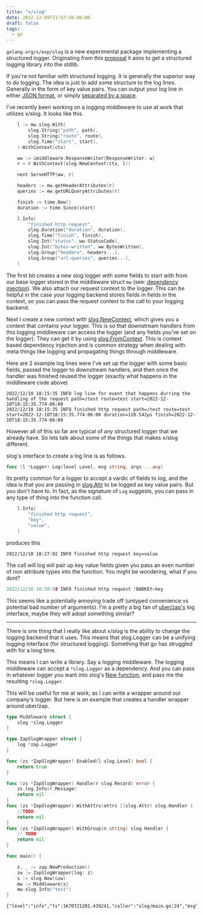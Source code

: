 ```yaml
---
title: "x/slog"
date: 2022-12-09T21:57:50-06:00
draft: false
tags: 
  - go
---
```


`golang.org/x/exp/slog` is a new experimental package implementing a structured logger. Originating from this [proposal](https://go.googlesource.com/proposal/+/master/design/56345-structured-logging.md) it aims to get a structured logging library into the stdlib. 

If you're not familiar with structured logging. It is generally the superior way to do logging. The idea is just to add some structure to the log lines. Generally in the form of key value pairs. 
You can output your log line in either [JSON format](https://pkg.go.dev/golang.org/x/exp/slog#JSONHandler), or simply [separated by a space](https://pkg.go.dev/golang.org/x/exp/slog#TextHandler).


I've recently been working on a logging middleware to use at work that utilizes x/slog. It looks like this.

```go
	l := mw.slog.With(
		slog.String("path", path),
		slog.String("route", route),
		slog.Time("start", start),
	).WithContext(ctx)

	ww := &middleware.ResponseWriter{ResponseWriter: w}
	r = r.WithContext(slog.NewContext(ctx, l))

	next.ServeHTTP(ww, r)

	headers := mw.getHeaderAttributes(r)
	queries := mw.getURLQueryAttributes(r)

	finish := time.Now()
	duration := time.Since(start)

	l.Info(
		"finished http request",
		slog.Duration("duration", duration),
		slog.Time("finish", finish),
		slog.Int("status", ww.StatusCode),
		slog.Int("bytes-written", ww.BytesWritten),
		slog.Group("headers", headers...),
		slog.Group("url-queries", queries...),
	)
```

The first bit creates a new slog logger with some fields to start with from our base logger stored in the middleware struct `mw` (see: [dependency injection](https://blog.smantic.dev/posts/dependency-injection/)). We also attach our request context to the logger. This can be helpful in the case your logging backend stores fields in fields in the context, so you can pass the request context to the call to your logging backend.  

Next I create a new context with [slog.NewContext](https://pkg.go.dev/golang.org/x/exp/slog#NewContext), which gives you a context that contains your logger. 
This is so that downstream handlers from this logging middleware can access the logger (and any fields you've set on the logger). They can get it by using [slog.FromContext](https://pkg.go.dev/golang.org/x/exp/slog#NewContext). This is context based dependency injection and is common strategy when dealing with meta things like logging and propagating things through middleware.  

Here are 2 example log lines were I've set up the logger with some basic fields, passed the logger to downstream handlers, and then once the handler was finished reused the logger (exactly what happens in the middleware code above) 
```
2022/12/10 18:15:35 INFO log line for event that happens durring the handling of the request path=/test route=test start=2022-12-10T18:15:35.774-06:00
2022/12/10 18:15:35 INFO finished http request path=/test route=test start=2022-12-10T18:15:35.774-06:00 duration=120.542µs finish=2022-12-10T18:15:35.774-06:00
```

However all of this so far are typical of any structured logger that we already have. 
So lets talk about some of the things that makes x/slog different.

slog's interface to create a log line is as follows. 
```go 
func (l *Logger) Log(level Level, msg string, args ...any)
```

Its pretty common for a logger to accept a vardic of fields to log, and the idea is that you are passing in [slog.Attr](https://pkg.go.dev/golang.org/x/exp/slog#Attr) 
to be logged as key value pairs. But you don't have to. In fact, as the signature of `Log` suggests, you can pass in any type of thing into the function call. 
```go
	l.Info(
		"finished http request",
		"key",
		"value",
	)
```
produces this 
```
2022/12/10 18:27:02 INFO finished http request key=value
```

The call will log will pair up key value fields given you pass an even number of non attribute types into the function. 
You might be wondering, what if you dont? 
```go 
2022/12/10 18:30:08 INFO finished http request !BADKEY=key
```

This seems like a potentially annoying trade off (untyped convenience vs potential bad number of arguments). 
I'm a pretty a big fan of [uber/zap's](https://pkg.go.dev/go.uber.org/zap#Logger.Log) log interface, maybe they will adopt something similar? 

---- 

There is one thing that I really like about x/slog is the ability to change the logging backend that it uses. This means that slog.Logger can be a unifying logging interface (for structured logging). Something that go has struggled with for a long time. 

This means I can write a library. Say a logging middleware. The logging middleware can accept a
`*slog.Logger` as a dependency. And you can pass in whatever logger you want into slog's [New function](https://pkg.go.dev/golang.org/x/exp/slog#New), and pass me the resulting `*slog.Logger`. 


This will be useful for me at work, as I can write a wrapper around our company's logger. But here is an example that creates a handler wrapper around uber/zap. 

```go
type Middleware struct {
	slog *slog.Logger
}

type ZapSlogWrapper struct {
	log *zap.Logger
}

func (zs *ZapSlogWrapper) Enabled(l slog.Level) bool {
	return true
}

func (zs *ZapSlogWrapper) Handle(r slog.Record) error {
	zs.log.Info(r.Message)
	return nil
}
func (zs *ZapSlogWrapper) WithAttrs(attrs []slog.Attr) slog.Handler {
    //TODO
	return nil
}
func (zs *ZapSlogWrapper) WithGroup(n string) slog.Handler {
    // TODO
	return nil
}

func main() {

	z, _ := zap.NewProduction()
	zw := ZapSlogWrapper{log: z}
	s := slog.New(&zw)
	mw := Middleware{s}
	mw.slog.Info("test")
}

```

```
{"level":"info","ts":1670721201.439241,"caller":"slog/main.go:24","msg":"test"}
```


